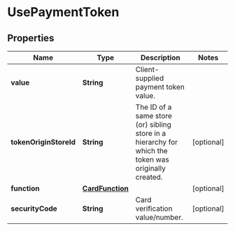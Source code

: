 
# UsePaymentToken

## Properties
Name | Type | Description | Notes
------------ | ------------- | ------------- | -------------
**value** | **String** | Client-supplied payment token value. | 
**tokenOriginStoreId** | **String** | The ID of a same store (or) sibling store in a hierarchy for which the token was originally created. |  [optional]
**function** | [**CardFunction**](CardFunction.md) |  |  [optional]
**securityCode** | **String** | Card verification value/number. |  [optional]




